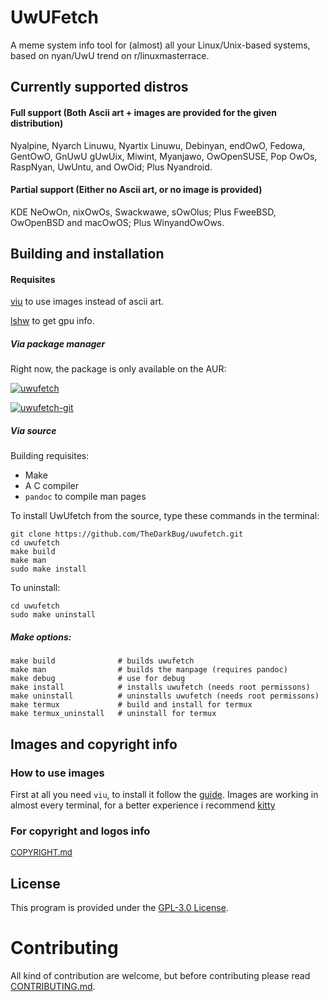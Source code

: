 # UwUFetch

A meme system info tool for (almost) all your Linux/Unix-based systems, based on nyan/UwU trend on r/linuxmasterrace.

## Currently supported distros

#### Full support (Both Ascii art + images are provided for the given distribution)

Nyalpine, Nyarch Linuwu, Nyartix Linuwu, Debinyan, endOwO, Fedowa, GentOwO, GnUwU gUwUix, Miwint, Myanjawo, OwOpenSUSE, Pop OwOs, RaspNyan, UwUntu, and OwOid; Plus Nyandroid.

#### Partial support (Either no Ascii art, or no image is provided)

KDE NeOwOn, nixOwOs, Swackwawe, sOwOlus; Plus FweeBSD, OwOpenBSD and macOwOS; Plus WinyandOwOws.

## Building and installation

#### Requisites

[viu](https://github.com/atanunq/viu) to use images instead of ascii art.

[lshw](https://github.com/lyonel/lshw) to get gpu info.

##### Via package manager

Right now, the package is only available on the AUR:

[![uwufetch](https://img.shields.io/aur/version/uwufetch?color=1793d1&label=uwufetch&logo=arch-linux&style=for-the-badge)](https://aur.archlinux.org/packages/uwufetch/)

[![uwufetch-git](https://img.shields.io/aur/version/uwufetch-git?color=1793d1&label=uwufetch-git&logo=arch-linux&style=for-the-badge)](https://aur.archlinux.org/packages/uwufetch-git/)

##### Via source

Building requisites:

-   Make
-   A C compiler
-   `pandoc` to compile man pages

To install UwUfetch from the source, type these commands in the terminal:

```shell
git clone https://github.com/TheDarkBug/uwufetch.git
cd uwufetch
make build
make man
sudo make install
```

To uninstall:

```shell
cd uwufetch
sudo make uninstall
```

##### Make options:

```shell
make build              # builds uwufetch
make man                # builds the manpage (requires pandoc)
make debug              # use for debug
make install            # installs uwufetch (needs root permissons)
make uninstall          # uninstalls uwufetch (needs root permissons)
make termux             # build and install for termux
make termux_uninstall   # uninstall for termux
```

## Images and copyright info

### How to use images

First at all you need `viu`, to install it follow the [guide](https://github.com/atanunq/viu#installation).
Images are working in almost every terminal, for a better experience i recommend [kitty](https://github.com/kovidgoyal/kitty)

### For copyright and logos info

<font size=2>[COPYRIGHT.md](https://github.com/TheDarkBug/uwufetch/tree/main/res/COPYRIGHT.md)</font>

## License

This program is provided under the [GPL-3.0 License](https://github.com/TheDarkBug/uwufetch/LICENSE).

# Contributing

All kind of contribution are welcome, but before contributing please read [CONTRIBUTING.md](https://github.com/TheDarkBug/uwufetch/blob/main/CONTRIBUTING.md).
